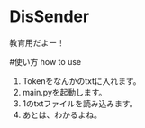 # DisSender
教育用だよー！

#使い方 how to use
1. Tokenをなんかのtxtに入れます。
2. main.pyを起動します。
3. 1のtxtファイルを読み込みます。
4. あとは、わかるよね。
   
